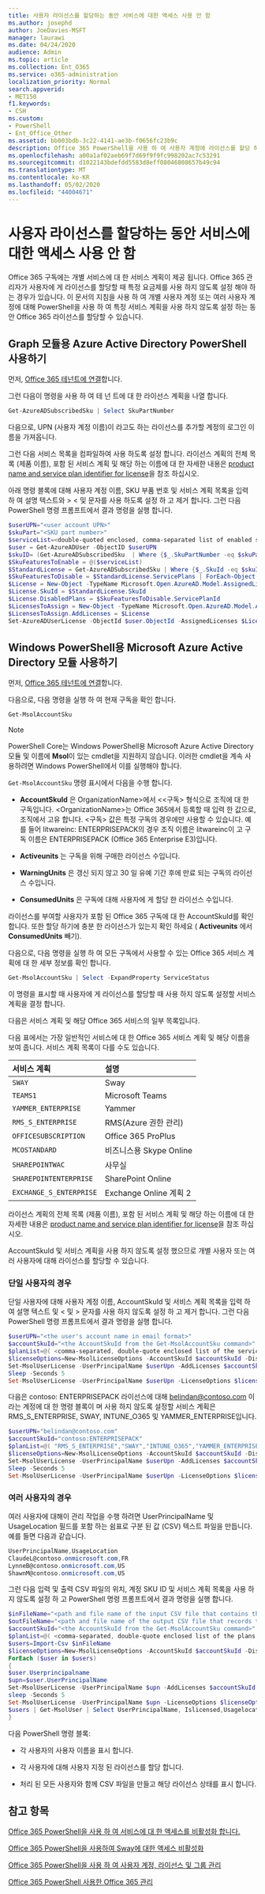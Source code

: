 ```yaml
---
title: 사용자 라이선스를 할당하는 동안 서비스에 대한 액세스 사용 안 함
ms.author: josephd
author: JoeDavies-MSFT
manager: laurawi
ms.date: 04/24/2020
audience: Admin
ms.topic: article
ms.collection: Ent_O365
ms.service: o365-administration
localization_priority: Normal
search.appverid:
- MET150
f1.keywords:
- CSH
ms.custom:
- PowerShell
- Ent_Office_Other
ms.assetid: bb003bdb-3c22-4141-ae3b-f0656fc23b9c
description: Office 365 PowerShell을 사용 하 여 사용자 계정에 라이선스를 할당 하 고 한 번에 특정 서비스 계획을 사용 하지 않도록 설정 하는 방법을 알아봅니다.
ms.openlocfilehash: a00a1af02aeb69f7d69f9f9fc998202ac7c53291
ms.sourcegitcommit: d1022143bdefdd5583d8eff08046808657b49c94
ms.translationtype: MT
ms.contentlocale: ko-KR
ms.lasthandoff: 05/02/2020
ms.locfileid: "44004671"
---
```

# <a name="disable-access-to-services-while-assigning-user-licenses"></a>사용자 라이선스를 할당하는 동안 서비스에 대한 액세스 사용 안 함

Office 365 구독에는 개별 서비스에 대 한 서비스 계획이 제공 됩니다. Office 365 관리자가 사용자에 게 라이선스를 할당할 때 특정 요금제를 사용 하지 않도록 설정 해야 하는 경우가 있습니다. 이 문서의 지침을 사용 하 여 개별 사용자 계정 또는 여러 사용자 계정에 대해 PowerShell을 사용 하 여 특정 서비스 계획을 사용 하지 않도록 설정 하는 동안 Office 365 라이선스를 할당할 수 있습니다.

## <a name="use-the-azure-active-directory-powershell-for-graph-module"></a>Graph 모듈용 Azure Active Directory PowerShell 사용하기

먼저, [Office 365 테넌트에 연결](connect-to-office-365-powershell.md#connect-with-the-azure-active-directory-powershell-for-graph-module)합니다.
  

그런 다음이 명령을 사용 하 여 테 넌 트에 대 한 라이선스 계획을 나열 합니다.

```powershell
Get-AzureADSubscribedSku | Select SkuPartNumber
```

다음으로, UPN (사용자 계정 이름)이 라고도 하는 라이선스를 추가할 계정의 로그인 이름을 가져옵니다.

그런 다음 서비스 목록을 컴파일하여 사용 하도록 설정 합니다. 라이선스 계획의 전체 목록 (제품 이름), 포함 된 서비스 계획 및 해당 하는 이름에 대 한 자세한 내용은 [product name and service plan identifier for license](https://docs.microsoft.com/azure/active-directory/users-groups-roles/licensing-service-plan-reference)을 참조 하십시오.

아래 명령 블록에 대해 사용자 계정 이름, SKU 부품 번호 및 서비스 계획 목록을 입력 하 여 설명 텍스트와 > \< 및 문자를 사용 하도록 설정 하 고 제거 합니다. 그런 다음 PowerShell 명령 프롬프트에서 결과 명령을 실행 합니다.
  
```powershell
$userUPN="<user account UPN>"
$skuPart="<SKU part number>"
$serviceList=<double-quoted enclosed, comma-separated list of enabled services>
$user = Get-AzureADUser -ObjectID $userUPN
$skuID= (Get-AzureADSubscribedSku  | Where {$_.SkuPartNumber -eq $skuPart}).SkuID
$SkuFeaturesToEnable = @($serviceList)
$StandardLicense = Get-AzureADSubscribedSku | Where {$_.SkuId -eq $skuID}
$SkuFeaturesToDisable = $StandardLicense.ServicePlans | ForEach-Object { $_ | Where {$_.ServicePlanName -notin $SkuFeaturesToEnable }}
$License = New-Object -TypeName Microsoft.Open.AzureAD.Model.AssignedLicense
$License.SkuId = $StandardLicense.SkuId
$License.DisabledPlans = $SkuFeaturesToDisable.ServicePlanId
$LicensesToAssign = New-Object -TypeName Microsoft.Open.AzureAD.Model.AssignedLicenses
$LicensesToAssign.AddLicenses = $License
Set-AzureADUserLicense -ObjectId $user.ObjectId -AssignedLicenses $LicensesToAssign
```

## <a name="use-the-microsoft-azure-active-directory-module-for-windows-powershell"></a>Windows PowerShell용 Microsoft Azure Active Directory 모듈 사용하기

먼저, [Office 365 테넌트에 연결](connect-to-office-365-powershell.md#connect-with-the-microsoft-azure-active-directory-module-for-windows-powershell)합니다.

다음으로, 다음 명령을 실행 하 여 현재 구독을 확인 합니다.
  
```powershell
Get-MsolAccountSku
```

>[!Note]
>PowerShell Core는 Windows PowerShell용 Microsoft Azure Active Directory 모듈 및 이름에 **Msol**이 있는 cmdlet을 지원하지 않습니다. 이러한 cmdlet을 계속 사용하려면 Windows PowerShell에서 이를 실행해야 합니다.
>

`Get-MsolAccountSku` 명령 표시에서 다음을 수행 합니다.
  
- **AccountSkuId** 은 OrganizationName>에서 \<\<구독> 형식으로 조직에 대 한 구독입니다. \<OrganizationName>는 Office 365에서 등록할 때 입력 한 값으로, 조직에서 고유 합니다. \<구독> 값은 특정 구독의 경우에만 사용할 수 있습니다. 예를 들어 litwareinc: ENTERPRISEPACK의 경우 조직 이름은 litwareinc이 고 구독 이름은 ENTERPRISEPACK (Office 365 Enterprise E3)입니다.
    
- **Activeunits** 는 구독을 위해 구매한 라이선스 수입니다.
    
- **WarningUnits** 은 갱신 되지 않고 30 일 유예 기간 후에 만료 되는 구독의 라이선스 수입니다.
    
- **ConsumedUnits** 은 구독에 대해 사용자에 게 할당 한 라이선스 수입니다.
    
라이선스를 부여할 사용자가 포함 된 Office 365 구독에 대 한 AccountSkuId를 확인 합니다. 또한 할당 하기에 충분 한 라이선스가 있는지 확인 하세요 ( **Activeunits** 에서 **ConsumedUnits** 빼기).
  
다음으로, 다음 명령을 실행 하 여 모든 구독에서 사용할 수 있는 Office 365 서비스 계획에 대 한 세부 정보를 확인 합니다.
  
```powershell
Get-MsolAccountSku | Select -ExpandProperty ServiceStatus
```

이 명령을 표시할 때 사용자에 게 라이선스를 할당할 때 사용 하지 않도록 설정할 서비스 계획을 결정 합니다.
  
다음은 서비스 계획 및 해당 Office 365 서비스의 일부 목록입니다.

다음 표에서는 가장 일반적인 서비스에 대 한 Office 365 서비스 계획 및 해당 이름을 보여 줍니다. 서비스 계획 목록이 다를 수도 있습니다. 
  
|**서비스 계획**|**설명**|
|:-----|:-----|
| `SWAY` <br/> |Sway  <br/> |
| `TEAMS1` <br/> |Microsoft Teams  <br/> |
| `YAMMER_ENTERPRISE` <br/> |Yammer  <br/> |
| `RMS_S_ENTERPRISE` <br/> |RMS(Azure 권한 관리)  <br/> |
| `OFFICESUBSCRIPTION` <br/> |Office 365 ProPlus  <br/> |
| `MCOSTANDARD` <br/> |비즈니스용 Skype Online  <br/> |
| `SHAREPOINTWAC` <br/> |사무실   <br/> |
| `SHAREPOINTENTERPRISE` <br/> |SharePoint Online  <br/> |
| `EXCHANGE_S_ENTERPRISE` <br/> |Exchange Online 계획 2  <br/> |
   
라이선스 계획의 전체 목록 (제품 이름), 포함 된 서비스 계획 및 해당 하는 이름에 대 한 자세한 내용은 [product name and service plan identifier for license](https://docs.microsoft.com/azure/active-directory/users-groups-roles/licensing-service-plan-reference)을 참조 하십시오.
   
AccountSkuId 및 서비스 계획을 사용 하지 않도록 설정 했으므로 개별 사용자 또는 여러 사용자에 대해 라이선스를 할당할 수 있습니다.
  
### <a name="for-a-single-user"></a>단일 사용자의 경우

단일 사용자에 대해 사용자 계정 이름, AccountSkuId 및 서비스 계획 목록을 입력 하 여 설명 텍스트 및 \< 및 > 문자를 사용 하지 않도록 설정 하 고 제거 합니다. 그런 다음 PowerShell 명령 프롬프트에서 결과 명령을 실행 합니다.
  
```powershell
$userUPN="<the user's account name in email format>"
$accountSkuId="<the AccountSkuId from the Get-MsolAccountSku command>"
$planList=@( <comma-separated, double-quote enclosed list of the service plans to disable> )
$licenseOptions=New-MsolLicenseOptions -AccountSkuId $accountSkuId -DisabledPlans $planList
Set-MsolUserLicense -UserPrincipalName $userUpn -AddLicenses $accountSkuId -ErrorAction SilentlyContinue
Sleep -Seconds 5
Set-MsolUserLicense -UserPrincipalName $userUpn -LicenseOptions $licenseOptions -ErrorAction SilentlyContinue
```

다음은 contoso: ENTERPRISEPACK 라이선스에 대해 belindan@contoso.com 이라는 계정에 대 한 명령 블록이 며 사용 하지 않도록 설정할 서비스 계획은 RMS_S_ENTERPRISE, SWAY, INTUNE_O365 및 YAMMER_ENTERPRISE입니다.
  
```powershell
$userUPN="belindan@contoso.com"
$accountSkuId="contoso:ENTERPRISEPACK"
$planList=@( "RMS_S_ENTERPRISE","SWAY","INTUNE_O365","YAMMER_ENTERPRISE" )
$licenseOptions=New-MsolLicenseOptions -AccountSkuId $accountSkuId -DisabledPlans $planList
Set-MsolUserLicense -UserPrincipalName $userUpn -AddLicenses $accountSkuId -ErrorAction SilentlyContinue
Sleep -Seconds 5
Set-MsolUserLicense -UserPrincipalName $userUpn -LicenseOptions $licenseOptions -ErrorAction SilentlyContinue
```

### <a name="for-multiple-users"></a>여러 사용자의 경우

여러 사용자에 대해이 관리 작업을 수행 하려면 UserPrincipalName 및 UsageLocation 필드를 포함 하는 쉼표로 구분 된 값 (CSV) 텍스트 파일을 만듭니다. 예를 들면 다음과 같습니다.
  
```powershell
UserPrincipalName,UsageLocation
ClaudeL@contoso.onmicrosoft.com,FR
LynneB@contoso.onmicrosoft.com,US
ShawnM@contoso.onmicrosoft.com,US
```

그런 다음 입력 및 출력 CSV 파일의 위치, 계정 SKU ID 및 서비스 계획 목록을 사용 하지 않도록 설정 하 고 PowerShell 명령 프롬프트에서 결과 명령을 실행 합니다.
  
```powershell
$inFileName="<path and file name of the input CSV file that contains the users, example: C:\admin\Users2License.CSV>"
$outFileName="<path and file name of the output CSV file that records the results, example: C:\admin\Users2License-Done.CSV>"
$accountSkuId="<the AccountSkuId from the Get-MsolAccountSku command>"
$planList=@( <comma-separated, double-quote enclosed list of the plans to disable> )
$users=Import-Csv $inFileName
$licenseOptions=New-MsolLicenseOptions -AccountSkuId $accountSkuId -DisabledPlans $planList
ForEach ($user in $users)
{
$user.Userprincipalname
$upn=$user.UserPrincipalName
Set-MsolUserLicense -UserPrincipalName $upn -AddLicenses $accountSkuId -ErrorAction SilentlyContinue
sleep -Seconds 5
Set-MsolUserLicense -UserPrincipalName $upn -LicenseOptions $licenseOptions -ErrorAction SilentlyContinue
$users | Get-MsolUser | Select UserPrincipalName, Islicensed,Usagelocation | Export-Csv $outFileName
}
```

다음 PowerShell 명령 블록:
  
- 각 사용자의 사용자 이름을 표시 합니다.
    
- 각 사용자에 대해 사용자 지정 된 라이선스를 할당 합니다.
    
- 처리 된 모든 사용자와 함께 CSV 파일을 만들고 해당 라이선스 상태를 표시 합니다.
    
## <a name="see-also"></a>참고 항목

[Office 365 PowerShell을 사용 하 여 서비스에 대 한 액세스를 비활성화 합니다.](disable-access-to-services-with-office-365-powershell.md)
  
[Office 365 PowerShell을 사용하여 Sway에 대한 액세스 비활성화](disable-access-to-sway-with-office-365-powershell.md)
  
[Office 365 PowerShell을 사용 하 여 사용자 계정, 라이선스 및 그룹 관리](manage-user-accounts-and-licenses-with-office-365-powershell.md)
  
[Office 365 PowerShell 사용한 Office 365 관리](manage-office-365-with-office-365-powershell.md)
